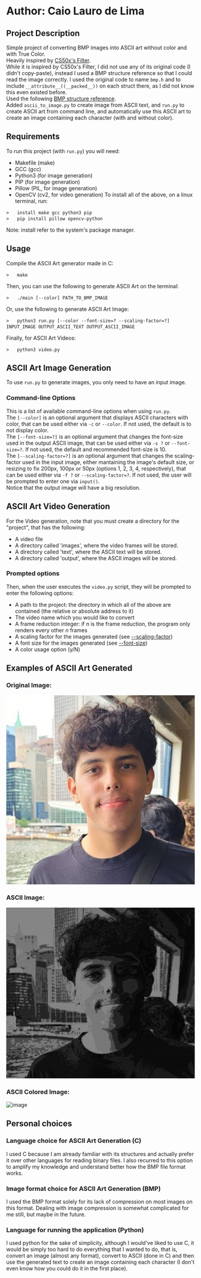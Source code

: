 # Author: Caio Lauro de Lima
## Project Description
Simple project of converting BMP images into ASCII art without color and with True Color. \
Heavily inspired by [CS50x's Filter](https://cs50.harvard.edu/x/2024/psets/4/filter/less/). \
While it is inspired by CS50x's Filter, I did not use any of its original code (I didn't copy-paste), instead I used a BMP structure reference so that I could read the image correctly. I used the original code to name `bmp.h` and to include `__attribute__((__packed__))` on each struct there, as I did not know this even existed before. \
Used the following [BMP structure reference](http://www.ue.eti.pg.gda.pl/fpgalab/zadania.spartan3/zad_vga_struktura_pliku_bmp_en.html). \
Added `ascii_to_image.py` to create image from ASCII text, and `run.py` to create ASCII art from command line, and automatically use this ASCII art to create an image containing each character (with and without color).

## Requirements
To run this project (with `run.py`) you will need:
* Makefile (make)
* GCC (gcc)
* Python3 (for image generation)
* PIP (for image generation)
* Pillow (PIL, for image generation)
* OpenCV (cv2, for video generation)
To install all of the above, on a linux terminal, run:
```
>   install make gcc python3 pip
>   pip install pillow opencv-python
```
Note: install refer to the system's package manager.
## Usage
Compile the ASCII Art generator made in C:
```
>   make
```
Then, you can use the following to generate ASCII Art on the terminal:
```
>   ./main [--color] PATH_TO_BMP_IMAGE
```
Or, use the following to generate ASCII Art Image:
```
>   python3 run.py [--color --font-size=? --scaling-factor=?] INPUT_IMAGE OUTPUT_ASCII_TEXT OUTPUT_ASCII_IMAGE
```
Finally, for ASCII Art Videos:
```
>   python3 video.py
```

## ASCII Art Image Generation
To use `run.py` to generate images, you only need to have an input image.
### Command-line Options
This is a list of available command-line options when using `run.py`. \
The `[--color]` is an optional argument that displays ASCII characters with color, that can be used either via `-c` or `--color`. If not used, the default is to not display color. \
The `[--font-size=?]` is an optional argument that changes the font-size used in the output ASCII image, that can be used either via `-s ?` or `--font-size=?`. If not used, the default and recommended font-size is 10. \
The `[--scaling-factor=?]` is an optional argument that changes the scaling-factor used in the input image, either mantaining the image's default size, or resizing to fix 200px, 100px or 50px (options 1, 2, 3, 4, respectively), that can be used either via `-f ?` or `--scaling-factor=?`. If not used, the user will be prompted to enter one via `input()`. \
Notice that the output image will have a big resolution.

## ASCII Art Video Generation
For the Video generation, note that you must create a directory for the "project", that has the following:
* A video file
* A directory called 'images', where the video frames will be stored.
* A directory called 'text', where the ASCII text will be stored.
* A directory called 'output', where the ASCII images will be stored.
### Prompted options
Then, when the user executes the `video.py` script, they will be prompted to enter the following options:
* A path to the project: the directory in which all of the above are contained (the relative or absolute address to it)
* The video name which you would like to convert
* A frame reduction integer: if *n* is the frame reduction, the program only renders every other *n* frames
* A scaling factor for the images generated (see [--scaling-factor](#command-line-options))
* A font size for the images generated (see [--font-size](#command-line-options))
* A color usage option (y/N)


## Examples of ASCII Art Generated
### Original Image:
![image](https://github.com/caio-lauro/cll-ascii-art/blob/main/examples/me.jpg?raw=true)
### ASCII Image:
![image](https://github.com/caio-lauro/cll-ascii-art/blob/main/examples/me-ascii.png?raw=true)
### ASCII Colored Image:
![image](https://github.com/caio-lauro/cll-ascii-art/blob/main/examples/me-ascii-colored.png?raw=true)

## Personal choices

### Language choice for ASCII Art Generation (C)
I used C because I am already familiar with its structures and actually prefer it over other languages for reading binary files. I also recurred to this option to amplify my knowledge and understand better how the BMP file format works.

### Image format choice for ASCII Art Generation (BMP)
I used the BMP format solely for its lack of compression on most images on this format. Dealing with image compression is somewhat complicated for me still, but maybe in the future.

### Language for running the application (Python)
I used python for the sake of simplicity, although I would've liked to use C, it would be simply too hard to do everything that I wanted to do, that is, convert an image (almost any format), convert to ASCII (done in C) and then use the generated text to create an image containing each character (I don't even know how you could do it in the first place).
